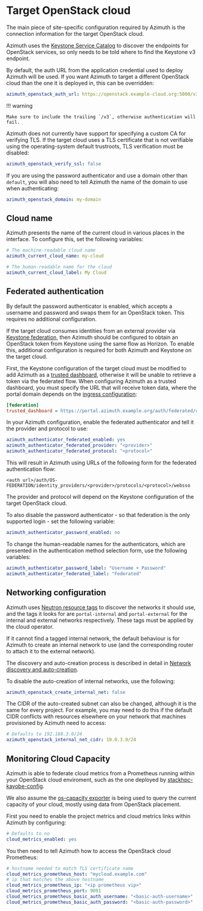 # Target OpenStack cloud

The main piece of site-specific configuration required by Azimuth is the connection information
for the target OpenStack cloud.

Azimuth uses the
[Keystone Service Catalog](https://docs.openstack.org/keystone/latest/contributor/service-catalog.html)
to discover the endpoints for OpenStack services, so only needs to be told where to find the
Keystone v3 endpoint.

By default, the auth URL from the application credential used to deploy Azimuth will be used.
If you want Azimuth to target a different OpenStack cloud than the one it is deployed in, this
can be overridden:

```yaml  title="environments/my-site/inventory/group_vars/all/variables.yml"
azimuth_openstack_auth_url: https://openstack.example-cloud.org:5000/v3
```

!!! warning

    Make sure to include the trailing `/v3`, otherwise authentication will fail.

Azimuth does not currently have support for specifying a custom CA for verifying TLS. If the
target cloud uses a TLS certificate that is not verifiable using the operating-system default
trustroots, TLS verification must be disabled:

```yaml  title="environments/my-site/inventory/group_vars/all/variables.yml"
azimuth_openstack_verify_ssl: false
```

If you are using the password authenticator and use a domain other than `default`,
you will also need to tell Azimuth the name of the domain to use when authenticating:

```yaml  title="environments/my-site/inventory/group_vars/all/variables.yml"
azimuth_openstack_domain: my-domain
```

## Cloud name

Azimuth presents the name of the current cloud in various places in the interface. To configure
this, set the following variables:

```yaml  title="environments/my-site/inventory/group_vars/all/variables.yml"
# The machine-readable cloud name
azimuth_current_cloud_name: my-cloud

# The human-readable name for the cloud
azimuth_current_cloud_label: My Cloud
```

## Federated authentication

By default the password authenticator is enabled, which accepts a username and password and swaps
them for an OpenStack token. This requires no additional configuration.

If the target cloud consumes identities from an external provider via
[Keystone federation](https://docs.openstack.org/keystone/latest/admin/federation/introduction.html),
then Azimuth should be configured to obtain an OpenStack token from Keystone using the same flow
as Horizon. To enable this, additional configuration is required for both Azimuth and Keystone
on the target cloud.

First, the Keystone configuration of the target cloud must be modified to add Azimuth as a
[trusted dashboard](https://docs.openstack.org/keystone/latest/admin/federation/configure_federation.html#add-a-trusted-dashboard-websso),
otherwise it will be unable to retrieve a token via the federated flow. When configuring Azimuth as a
trusted dashboard, you must specify the URL that will receive token data, where the portal domain
depends on the [ingress configuration](./06-ingress.md):

```ini  title="Keystone configuration"
[federation]
trusted_dashboard = https://portal.azimuth.example.org/auth/federated/complete/
```

In your Azimuth configuration, enable the federated authenticator and tell it the provider and
protocol to use:

```yaml  title="environments/my-site/inventory/group_vars/all/variables.yml"
azimuth_authenticator_federated_enabled: yes
azimuth_authenticator_federated_provider: "<provider>"
azimuth_authenticator_federated_protocol: "<protocol>"
```

This will result in Azimuth using URLs of the following form for the federated authentication flow:

```
<auth url>/auth/OS-FEDERATION/identity_providers/<provider>/protocols/<protocol>/websso
```

The provider and protocol will depend on the Keystone configuration of the target OpenStack cloud.

To also disable the password authenticator - so that federation is the only supported login - set
the following variable:

```yaml  title="environments/my-site/inventory/group_vars/all/variables.yml"
azimuth_authenticator_password_enabled: no
```

To change the human-readable names for the authenticators, which are presented in the authentication
method selection form, use the following variables:

```yaml  title="environments/my-site/inventory/group_vars/all/variables.yml"
azimuth_authenticator_password_label: "Username + Password"
azimuth_authenticator_federated_label: "Federated"
```

## Networking configuration

Azimuth uses
[Neutron resource tags](https://docs.openstack.org/neutron/latest/contributor/internals/tag.html)
to discover the networks it should use, and the tags it looks for are `portal-internal` and
`portal-external` for the internal and external networks respectively. These tags must be applied
by the cloud operator.

If it cannot find a tagged internal network, the default behaviour is for Azimuth to create an
internal network to use (and the corresponding router to attach it to the external network).

The discovery and auto-creation process is described in detail in
[Network discovery and auto-creation](https://github.com/stackhpc/azimuth/tree/master/docs/architecture.md#network-discovery-and-auto-creation).

To disable the auto-creation of internal networks, use the following:

```yaml  title="environments/my-site/inventory/group_vars/all/variables.yml"
azimuth_openstack_create_internal_net: false
```

The CIDR of the auto-created subnet can also be changed, although it is the same for every project.
For example, you may need to do this if the default CIDR conflicts with resources elsewhere
on your network that machines provisioned by Azimuth need to access:

```yaml  title="environments/my-site/inventory/group_vars/all/variables.yml"
# Defaults to 192.168.3.0/24
azimuth_openstack_internal_net_cidr: 10.0.3.0/24
```

## Monitoring Cloud Capacity

Azimuth is able to federate cloud metrics from a Prometheus running within
your OpenStack cloud enviroment, such as the one deployed by
[stackhpc-kayobe-config](https://github.com/stackhpc/stackhpc-kayobe-config).

We also assume the [os-capacity exporter](https://github.com/stackhpc/os-capacity)
is being used to query the current capacity of your cloud, mostly using data from
OpenStack placement.

First you need to enable the project metrics and cloud metrics links within
Azimuth by configuring:

```yaml  title="environments/my-site/inventory/group_vars/all/variables.yml"
# Defaults to no
cloud_metrics_enabled: yes
```

You then need to tell Azimuth how to access the OpenStack cloud Prometheus:

```yaml  title="environments/my-site/inventory/group_vars/all/variables.yml"
# hostname needed to match TLS certificate name
cloud_metrics_prometheus_host: "mycloud.example.com"
# ip that matches the above hostname
cloud_metrics_prometheus_ip: "<ip prometheus vip>"
cloud_metrics_prometheus_port: 9091
cloud_metrics_prometheus_basic_auth_username: "<basic-auth-username>"
cloud_metrics_prometheus_basic_auth_password: "<basic-auth-password>"
```
